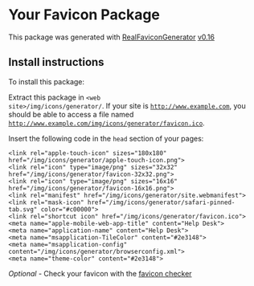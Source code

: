 # Your Favicon Package

This package was generated with [RealFaviconGenerator](https://realfavicongenerator.net/) [v0.16](https://realfavicongenerator.net/change_log#v0.16)

## Install instructions

To install this package:

Extract this package in <code>&lt;web site&gt;/img/icons/generator/</code>. If your site is <code>http://www.example.com</code>, you should be able to access a file named <code>http://www.example.com/img/icons/generator/favicon.ico</code>.

Insert the following code in the `head` section of your pages:

    <link rel="apple-touch-icon" sizes="180x180" href="/img/icons/generator/apple-touch-icon.png">
    <link rel="icon" type="image/png" sizes="32x32" href="/img/icons/generator/favicon-32x32.png">
    <link rel="icon" type="image/png" sizes="16x16" href="/img/icons/generator/favicon-16x16.png">
    <link rel="manifest" href="/img/icons/generator/site.webmanifest">
    <link rel="mask-icon" href="/img/icons/generator/safari-pinned-tab.svg" color="#c00000">
    <link rel="shortcut icon" href="/img/icons/generator/favicon.ico">
    <meta name="apple-mobile-web-app-title" content="Help Desk">
    <meta name="application-name" content="Help Desk">
    <meta name="msapplication-TileColor" content="#2e3148">
    <meta name="msapplication-config" content="/img/icons/generator/browserconfig.xml">
    <meta name="theme-color" content="#2e3148">

*Optional* - Check your favicon with the [favicon checker](https://realfavicongenerator.net/favicon_checker)